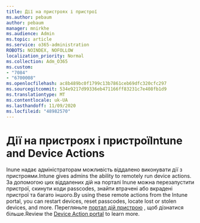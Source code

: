 ```yaml
---
title: Дії на пристроях і пристрої
ms.author: pebaum
author: pebaum
manager: mnirkhe
ms.audience: Admin
ms.topic: article
ms.service: o365-administration
ROBOTS: NOINDEX, NOFOLLOW
localization_priority: Normal
ms.collection: Adm_O365
ms.custom:
- "7084"
- "6700008"
ms.openlocfilehash: ac8b489bc0f1799c13b7861ceb69dfc320cfc297
ms.sourcegitcommit: 534e9217d99336eb471166ff83231c7e408fb1d9
ms.translationtype: MT
ms.contentlocale: uk-UA
ms.lasthandoff: 11/09/2020
ms.locfileid: "48982570"
---
```

# <a name="intune-and-device-actions"></a><span data-ttu-id="12a4b-102">Дії на пристроях і пристрої</span><span class="sxs-lookup"><span data-stu-id="12a4b-102">Intune and Device Actions</span></span>

<span data-ttu-id="12a4b-103">Inune надає адміністраторам можливість віддалено виконувати дії з пристроями.</span><span class="sxs-lookup"><span data-stu-id="12a4b-103">Intune gives admins the ability to remotely run device actions.</span></span> <span data-ttu-id="12a4b-104">За допомогою цих віддалених дій на порталі Inune можна перезапустити пристрої, скинути коди passcodes, знайти втрачені або вкрадені пристрої та багато іншого.</span><span class="sxs-lookup"><span data-stu-id="12a4b-104">By using these remote actions from the Intune portal, you can restart devices, reset passcodes, locate lost or stolen devices, and more.</span></span> <span data-ttu-id="12a4b-105">Перегляньте [портал дій пристрою](https://docs.microsoft.com/mem/intune/remote-actions/) , щоб дізнатися більше.</span><span class="sxs-lookup"><span data-stu-id="12a4b-105">Review the [Device Action portal](https://docs.microsoft.com/mem/intune/remote-actions/) to learn more.</span></span>
